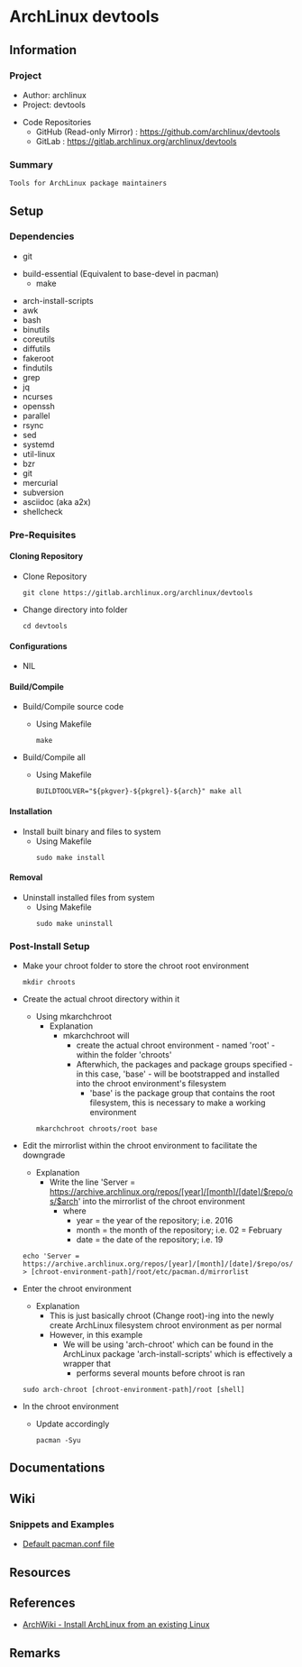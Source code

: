 # ArchLinux devtools

## Information
### Project
+ Author: archlinux
+ Project: devtools

- Code Repositories
    + GitHub (Read-only Mirror) : https://github.com/archlinux/devtools
    + GitLab : https://gitlab.archlinux.org/archlinux/devtools

### Summary
```
Tools for ArchLinux package maintainers
```

## Setup
### Dependencies
+ git 
- build-essential (Equivalent to base-devel in pacman)
    + make
+ arch-install-scripts
+ awk
+ bash
+ binutils
+ coreutils
+ diffutils
+ fakeroot
+ findutils
+ grep
+ jq
+ ncurses
+ openssh
+ parallel
+ rsync
+ sed
+ systemd
+ util-linux
+ bzr
+ git
+ mercurial
+ subversion
+ asciidoc (aka a2x)
+ shellcheck

### Pre-Requisites

#### Cloning Repository
- Clone Repository
    ```console
    git clone https://gitlab.archlinux.org/archlinux/devtools
    ```

- Change directory into folder
    ```console 
    cd devtools
    ```

#### Configurations
+ NIL

#### Build/Compile
- Build/Compile source code 
    - Using Makefile
        ```console
        make
        ```

- Build/Compile all
    - Using Makefile
        ```console
        BUILDTOOLVER="${pkgver}-${pkgrel}-${arch}" make all
        ```

#### Installation
- Install built binary and files to system
    - Using Makefile
        ```console
        sudo make install
        ```

#### Removal
- Uninstall installed files from system
    - Using Makefile
        ```console
        sudo make uninstall
        ```

### Post-Install Setup
- Make your chroot folder to store the chroot root environment
    ```console
    mkdir chroots
    ```

- Create the actual chroot directory within it
    - Using mkarchchroot
        - Explanation
            - mkarchchroot will 
                + create the actual chroot environment - named 'root' - within the folder 'chroots'
                - Afterwhich, the packages and package groups specified - in this case, 'base' - will be bootstrapped and installed into the chroot environment's filesystem
                    + 'base' is the package group that contains the root filesystem, this is necessary to make a working environment
        ```console
        mkarchchroot chroots/root base
        ```

- Edit the mirrorlist within the chroot environment to facilitate the downgrade
    - Explanation
        - Write the line 'Server = https://archive.archlinux.org/repos/[year]/[month]/[date]/$repo/os/$arch' into the mirrorlist of the chroot environment
            - where
                + year = the year of the repository; i.e. 2016
                + month = the month of the repository; i.e. 02 = February
                + date = the date of the repository; i.e. 19
    ```console
    echo 'Server = https://archive.archlinux.org/repos/[year]/[month]/[date]/$repo/os/$arch' > [chroot-environment-path]/root/etc/pacman.d/mirrorlist
    ```

- Enter the chroot environment
    - Explanation
        + This is just basically chroot (Change root)-ing into the newly create ArchLinux filesystem chroot environment as per normal
        - However, in this example
            - We will be using 'arch-chroot' which can be found in the ArchLinux package 'arch-install-scripts' which is effectively a wrapper that 
                + performs several mounts before chroot is ran
    ```console
    sudo arch-chroot [chroot-environment-path]/root [shell]
    ```

- In the chroot environment
    - Update accordingly
        ```console
        pacman -Syu
        ```

## Documentations

## Wiki
### Snippets and Examples
- [Default pacman.conf file](pacman.conf)

## Resources

## References
+ [ArchWiki - Install ArchLinux from an existing Linux](https://wiki.archlinux.org/title/Install_Arch_Linux_from_existing_Linux#Using_pacman_from_the_host_system)

## Remarks

